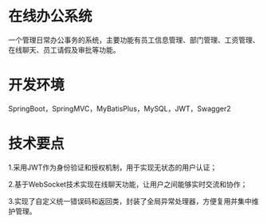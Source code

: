 # 在线办公系统
一个管理日常办公事务的系统，主要功能有员工信息管理、部门管理、工资管理、在线聊天、员工请假及审批等功能。

# 开发环境
SpringBoot，SpringMVC，MyBatisPlus，MySQL，JWT，Swagger2
# 技术要点
1.采用JWT作为身份验证和授权机制，用于实现无状态的用户认证；

2.基于WebSocket技术实现在线聊天功能，让用户之间能够实时交流和协作；

3.实现了自定义统一错误码和返回类，封装了全局异常处理器，方便复用并集中维护管理。
